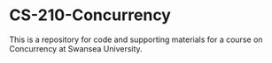 # CS-210-Concurrency

This is a repository for code and supporting materials for a course on Concurrency at Swansea University. 
